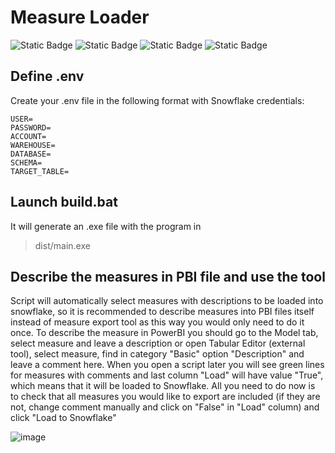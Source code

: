# Measure Loader
![Static Badge](https://img.shields.io/badge/python--dotenv-1.0.0-blue) 
![Static Badge](https://img.shields.io/badge/snowflake--connector--python-3.0.4-blue)
![Static Badge](https://img.shields.io/badge/pyinstaller-5.13.0-blue) 
![Static Badge](https://img.shields.io/badge/pyarrow-12.0.1-blue) 

## Define .env
Create your .env file in the following format with Snowflake credentials:
```env
USER=
PASSWORD=
ACCOUNT=
WAREHOUSE=
DATABASE=
SCHEMA=
TARGET_TABLE=
```

## Launch build.bat
It will generate an .exe file with the program in 
> dist/main.exe

## Describe the measures in PBI file and use the tool
Script will automatically select measures with descriptions to be loaded into snowflake, so it is recommended to describe measures into PBI files itself instead of measure export tool as this way you would only need to do it once.
To describe the measure in PowerBI you should go to the Model tab, select measure and leave a description or open Tabular Editor (external tool), select measure, find in category "Basic" option "Description" and leave a comment here.
When you open a script later you will see green lines for measures with comments and last column "Load" will have value "True", which means that it will be loaded to Snowflake.
All you need to do now is to check that all measures you would like to export are included (if they are not, change comment manually and click on "False" in "Load" column) and click "Load to Snowflake"

![image](https://github.com/MikailSkrylnik/measures_extraction/assets/99406877/c6d72f01-2268-4309-b1a6-1831f2eb54d1)
